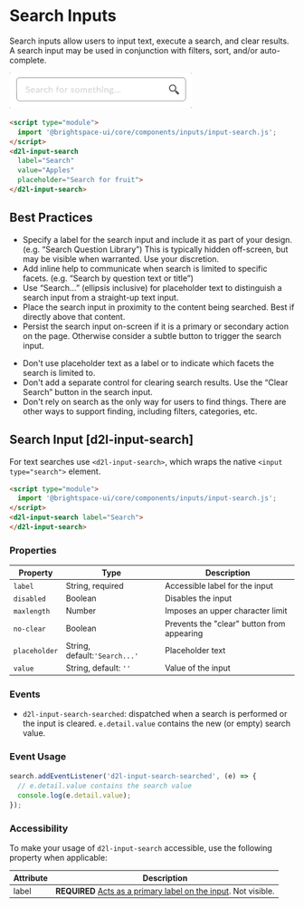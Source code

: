 # Search Inputs

Search inputs allow users to input text, execute a search, and clear results. A search input may be used in conjunction with filters, sort, and/or auto-complete.

<!-- docs: start hidden content -->
![example screenshot of search input](../screenshots/search.gif?raw=true)
<!-- docs: end hidden content -->

<!-- docs: demo -->
```html
<script type="module">
  import '@brightspace-ui/core/components/inputs/input-search.js';
</script>
<d2l-input-search
  label="Search"
  value="Apples"
  placeholder="Search for fruit">
</d2l-input-search>
```

## Best Practices
<!-- docs: start best practices -->
<!-- docs: start dos -->
* Specify a label for the search input and include it as part of your design. (e.g. “Search Question Library”) This is typically hidden off-screen, but may be visible when warranted. Use your discretion.
* Add inline help to communicate when search is limited to specific facets. (e.g. “Search by question text or title”)
* Use “Search…” (ellipsis inclusive) for placeholder text to distinguish a search input from a straight-up text input.
* Place the search input in proximity to the content being searched. Best if directly above that content.
* Persist the search input on-screen if it is a primary or secondary action on the page. Otherwise consider a subtle button to trigger the search input.
<!-- docs: end dos -->

<!-- docs: start donts -->
* Don't use placeholder text as a label or to indicate which facets the search is limited to.
* Don't add a separate control for clearing search results. Use the “Clear Search” button in the search input.
* Don't rely on search as the only way for users to find things. There are other ways to support finding, including filters, categories, etc.
<!-- docs: end donts -->
<!-- docs: end best practices -->

## Search Input [d2l-input-search]

For text searches use `<d2l-input-search>`, which wraps the native `<input type="search">` element.

<!-- docs: demo live name:d2l-input-search -->
```html
<script type="module">
  import '@brightspace-ui/core/components/inputs/input-search.js';
</script>
<d2l-input-search label="Search">
</d2l-input-search>
```

<!-- docs: start hidden content -->
### Properties

| Property | Type | Description |
|--|--|--|
| `label` | String, required | Accessible label for the input |
| `disabled` | Boolean | Disables the input |
| `maxlength` | Number | Imposes an upper character limit |
| `no-clear` | Boolean | Prevents the "clear" button from appearing |
| `placeholder` | String, default:`'Search...'` | Placeholder text |
| `value` | String, default: `''` | Value of the input |

### Events

* `d2l-input-search-searched`: dispatched when a search is performed or the input is cleared. `e.detail.value` contains the new (or empty) search value.
<!-- docs: end hidden content -->

### Event Usage

```javascript
search.addEventListener('d2l-input-search-searched', (e) => {
  // e.detail.value contains the search value
  console.log(e.detail.value);
});
```

### Accessibility

To make your usage of `d2l-input-search` accessible, use the following property when applicable:

| Attribute | Description |
|--|--|
| label | **REQUIRED** [Acts as a primary label on the input](https://www.w3.org/WAI/tutorials/forms/labels/). Not visible. |

